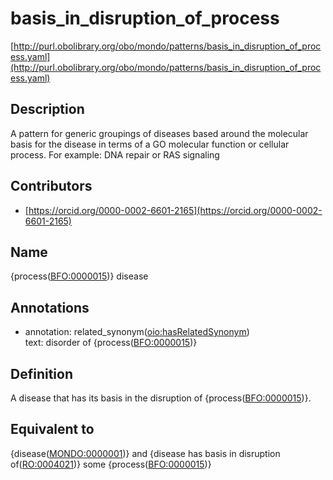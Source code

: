 # basis_in_disruption_of_process 

[http://purl.obolibrary.org/obo/mondo/patterns/basis_in_disruption_of_process.yaml](http://purl.obolibrary.org/obo/mondo/patterns/basis_in_disruption_of_process.yaml)
## Description 


A pattern for generic groupings of diseases based around the molecular basis for the disease in terms of a GO molecular function or cellular process.
For example: DNA repair or RAS signaling
## Contributors 
* [https://orcid.org/0000-0002-6601-2165](https://orcid.org/0000-0002-6601-2165) 
## Name 

{process\([BFO:0000015](http://purl.obolibrary.org/obo/BFO_0000015)\)} disease

## Annotations 

* annotation: related_synonym\([oio:hasRelatedSynonym](http://purl.obolibrary.org/obo/oio_hasRelatedSynonym)\)  
text: disorder of {process\([BFO:0000015](http://purl.obolibrary.org/obo/BFO_0000015)\)}

## Definition 

A disease that has its basis in the disruption of {process\([BFO:0000015](http://purl.obolibrary.org/obo/BFO_0000015)\)}.

## Equivalent to 

{disease\([MONDO:0000001](http://purl.obolibrary.org/obo/MONDO_0000001)\)} and {disease has basis in disruption of\([RO:0004021](http://purl.obolibrary.org/obo/RO_0004021)\)} some {process\([BFO:0000015](http://purl.obolibrary.org/obo/BFO_0000015)\)}

